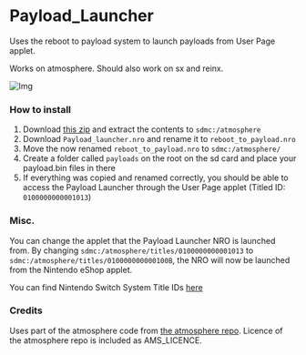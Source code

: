 # Payload_Launcher
Uses the reboot to payload system to launch payloads from User Page applet.

Works on atmosphere. Should also work on sx and reinx.

![Img](https://i.imgur.com/HUqNwyf.jpg)

### How to install
1. Download [this zip](https://cdn.discordapp.com/attachments/495894801040801792/538817816166662154/userpagepayload.zip) and extract the contents to `sdmc:/atmosphere`
2. Download `Payload_launcher.nro` and rename it to `reboot_to_payload.nro`
3. Move the now renamed `reboot_to_payload.nro` to `sdmc:/atmosphere/`
4. Create a folder called `payloads` on the root on the sd card and place your payload.bin files in there
5. If everything was copied and renamed correctly, you should be able to access the Payload Launcher through the User Page applet (Titled ID: `0100000000001013`)

### Misc.
You can change the applet that the Payload Launcher NRO is launched from. By changing `sdmc:/atmosphere/titles/0100000000001013` to `sdmc:/atmosphere/titles/010000000000100B`, the NRO will now be launched from the Nintendo eShop applet.  
  
You can find Nintendo Switch System Title IDs [here](https://switchbrew.org/wiki/Title_list)

### Credits

Uses part of the atmosphere code from [the atmosphere repo](https://github.com/Atmosphere-NX/Atmosphere/blob/master/troposphere/reboot_to_payload/source/main.c). Licence of the atmosphere repo is included as AMS_LICENCE.
